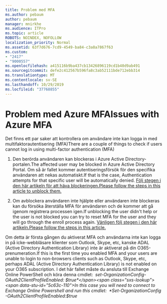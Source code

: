 ```yaml
---
title: Problem med MFA
ms.author: pebaum
author: pebaum
manager: mnirkhe
ms.audience: ITPro
ms.topic: article
ROBOTS: NOINDEX, NOFOLLOW
localization_priority: Normal
ms.assetid: 63f7d676-7cd9-4549-ba84-c3a8a7867f63
ms.custom:
- "2417"
- "9000557"
ms.openlocfilehash: a415116b9ba437cb13426896119cd1b40d9ab491
ms.sourcegitcommit: defe2c412567b596fa8c3ab52111bde712ebb314
ms.translationtype: MT
ms.contentlocale: sv-SE
ms.lasthandoff: 10/29/2019
ms.locfileid: "37768855"
---
```

# <a name="issues-with-azure-mfa"></a><span data-ttu-id="5c63c-102">Problem med Azure MFA</span><span class="sxs-lookup"><span data-stu-id="5c63c-102">Issues with Azure MFA</span></span>
<span data-ttu-id="5c63c-103">Det finns ett par saker att kontrollera om användare inte kan logga in med multifaktorautentisering (MFA)</span><span class="sxs-lookup"><span data-stu-id="5c63c-103">There are a couple of things to check if users cannot log in using multi-factor authentication (MFA)</span></span>

1. <span data-ttu-id="5c63c-104">Den berörda användaren kan blockeras i Azure Active Directory-portalen.</span><span class="sxs-lookup"><span data-stu-id="5c63c-104">The affected user may be blocked in Azure Active Directory Portal.</span></span> <span data-ttu-id="5c63c-105">Om så är fallet kommer autentiseringsförsök för den specifika användaren att nekas automatiskt.</span><span class="sxs-lookup"><span data-stu-id="5c63c-105">If that is the case, Authentication attempts for that specific user will be automatically denied.</span></span> [<span data-ttu-id="5c63c-106">Följ stegen i den här artikeln för att häva blockeringen.</span><span class="sxs-lookup"><span data-stu-id="5c63c-106">Please follow the steps in this article to unblock them.</span></span>](https://docs.microsoft.com/azure/active-directory/authentication/howto-mfa-mfasettings#block-and-unblock-users)

2. <span data-ttu-id="5c63c-107">Om avblockera användaren inte hjälpte eller användaren inte blockeras kan du försöka återställa MFA för användaren och de kommer att gå igenom registrera processen igen.</span><span class="sxs-lookup"><span data-stu-id="5c63c-107">If unblocking the user didn't help or the user is not blocked you can try to reset MFA for the user and they will go through the enroll process again.</span></span> [<span data-ttu-id="5c63c-108">Vänligen följ stegen i den här artikeln.</span><span class="sxs-lookup"><span data-stu-id="5c63c-108">Please follow the steps in this article.</span></span>](https://docs.microsoft.com/azure/active-directory/authentication/howto-mfa-userdevicesettings#require-users-to-provide-contact-methods-again)

<span data-ttu-id="5c63c-109">Om detta är första gången du aktiverat MFA och användarna inte kan logga in på icke-webbläsare klienter som Outlook, Skype, etc, kanske ADAL (Active Directory Authentication Library) inte är aktiverat på din O365-prenumeration.</span><span class="sxs-lookup"><span data-stu-id="5c63c-109">If this is the first time you enabled MFA and your users are unable to login to non-browsers clients such as Outlook, Skype, etc, perhaps ADAL (Active Directory Authentication Library) is not enabled on your O365 subscription.</span></span> <span data-ttu-id="5c63c-110">I det här fallet måste du ansluta till Exchange Online PowerShell och köra denna cmdlet:  *set-OrganizationConfig-OAuth2ClientProfileEnabled: $true*</span><span class="sxs-lookup"><span data-stu-id="5c63c-110">In this case you will need to connect to Exchange Online Powershell and run this cmdlet:  *Set-OrganizationConfig -OAuth2ClientProfileEnabled:$true*</span></span>